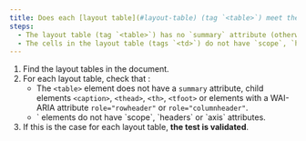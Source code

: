 ```yaml
---
title: Does each [layout table](#layout-table) (tag `<table>`) meet these conditions?
steps:
  - The layout table (tag `<table>`) has no `summary` attribute (otherwise empty) and contains no tags `<caption>`, `<th>`, `<thead>`, `<tfoot>` or tags with a WAI-ARIA attribute `role="rowheader"`, `role="columnheader"`.
  - The cells in the layout table (tags `<td>`) do not have `scope`, `headers` or `axis` attributes.
---
```


1. Find the layout tables in the document.
2. For each layout table, check that :
   - The `<table>` element does not have a `summary` attribute, child elements `<caption>`, `<thead>`, `<th>`, `<tfoot>` or elements with a WAI-ARIA attribute `role="rowheader"` or `role="columnheader"`.
   - <td> ` elements do not have `scope`, `headers` or `axis` attributes.
3. If this is the case for each layout table, **the test is validated**.
